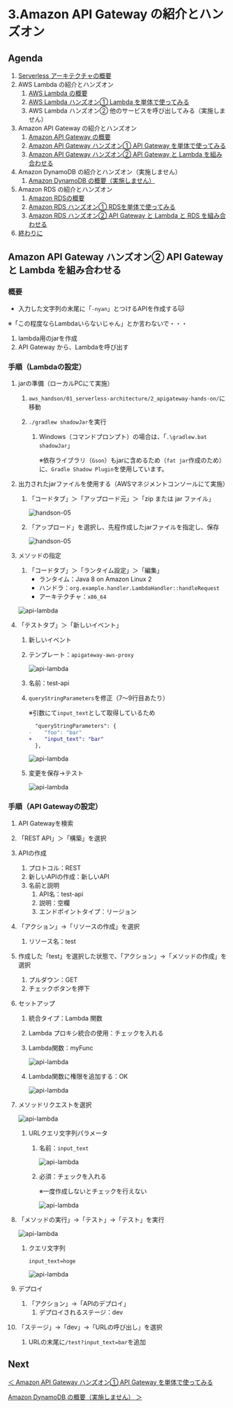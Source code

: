 # 3.Amazon API Gateway の紹介とハンズオン

## Agenda

1. [Serverless アーキテクチャの概要](./01_serverless.md)
2. AWS Lambda の紹介とハンズオン
   1. [AWS Lambda の概要](./10_lambda.md)
   2. [AWS Lambda ハンズオン① Lambda を単体で使ってみる](./11_lambda_1.md)
   3. AWS Lambda ハンズオン② 他のサービスを呼び出してみる（実施しません）
3. Amazon API Gateway の紹介とハンズオン
   1. [Amazon API Gateway の概要](./20_apigateway.md)
   2. [Amazon API Gateway ハンズオン① API Gateway を単体で使ってみる](./21_apigateway_1.md)
   3. [Amazon API Gateway ハンズオン② API Gateway と Lambda を組み合わせる](./22_apigateway_2.md)
4. Amazon DynamoDB の紹介とハンズオン（実施しません）
   1. [Amazon DynamoDB の概要（実施しません）](./30_dynamodb.md)
5. Amazon RDS の紹介とハンズオン
   1. [Amazon RDSの概要](./40_rds.md)
   2. [Amazon RDS ハンズオン① RDSを単体で使ってみる](./41_rds_1.md)
   3. [Amazon RDS ハンズオン② API Gateway と Lambda と RDS を組み合わせる](./42_rds_2.md)
6. [終わりに](./99_end.md)



## Amazon API Gateway ハンズオン② API Gateway と Lambda を組み合わせる

### 概要

* 入力した文字列の末尾に「`-nyan`」とつけるAPIを作成する:cat:

※「この程度ならLambdaいらないじゃん」とか言わないで・・・



1. lambda用のjarを作成
2. API Gateway から、Lambdaを呼び出す



### 手順（Lambdaの設定）

1. jarの準備（ローカルPCにて実施）

   1. `aws_handson/01_serverless-architecture/2_apigateway-hands-on/`に移動

   2. `./gradlew shadowJar`を実行

      1. Windows（コマンドプロンプト）の場合は、「`.\gradlew.bat shadowJar`」

         ※依存ライブラリ（`Gson`）もjarに含めるため（`fat jar`作成のため）に、`Gradle Shadow Plugin`を使用しています。

2. 出力されたjarファイルを使用する（AWSマネジメントコンソールにて実施）

   1. 「コードタブ」＞「アップロード元」＞「zip または jar ファイル」

      ![handson-05](C:\Users\nobu\Desktop\会社\90_勉強\AWS-L\aws-handson\01_serverless-architecture\img\lambda_handson_05_1.png)

   2. 「アップロード」を選択し、先程作成したjarファイルを指定し、保存

      ![handson-05](./img/lambda_handson_05.png)

3. メソッドの指定

   1. 「コードタブ」＞「ランタイム設定」＞「編集」
      * ランタイム：Java 8 on Amazon Linux 2
      * ハンドラ：`org.example.handler.LambdaHandler::handleRequest`
      * アーキテクチャ：`x86_64`

   ![api-lambda](./img/api-lambda_01.png)

4. 「テストタブ」＞「新しいイベント」

   1. 新しいイベント

   2. テンプレート：`apigateway-aws-proxy`

      ![api-lambda](./img/api-lambda_02.png)

   3. 名前：test-api

   4. `queryStringParameters`を修正（7～9行目あたり）

      ※引数にて`input_text`として取得しているため

      ```diff
        "queryStringParameters": {
      -    "foo": "bar"
      +    "input_text": "bar"
        },
      ```

      ![api-lambda](./img/api-lambda_03.png)

   5. 変更を保存→テスト

      ![api-lambda](./img/api-lambda_04.png)



### 手順（API Gatewayの設定）

1. API Gatewayを検索

2. 「REST API」＞「構築」を選択

3. APIの作成

   1. プロトコル：REST
   2. 新しいAPIの作成：新しいAPI
   3. 名前と説明
      1. API名：test-api
      2. 説明：空欄
      3. エンドポイントタイプ：リージョン

4. 「アクション」→「リソースの作成」を選択

   1. リソース名：test

5. 作成した「test」を選択した状態で、「アクション」→「メソッドの作成」を選択

   1. プルダウン：GET
   2. チェックボタンを押下

6. セットアップ

   1. 統合タイプ：Lambda 関数

   2. Lambda プロキシ統合の使用：チェックを入れる

   3. Lambda関数：myFunc

      ![api-lambda](./img/api-lambda_05.png)

   4. Lambda関数に権限を追加する：OK

      ![api-lambda](./img/api-lambda_06.png)

7. メソッドリクエストを選択

   ![api-lambda](./img/api-lambda_07.png)

   1. URLクエリ文字列パラメータ

      1. 名前：`input_text`

         ![api-lambda](./img/api-lambda_08.png)

      2. 必須：チェックを入れる

         ※一度作成しないとチェックを行えない

         ![api-lambda](./img/api-lambda_09.png)

8. 「メソッドの実行」→「テスト」→「テスト」を実行

   ![api-lambda](./img/api-lambda_10.png)

   1. クエリ文字列

      `input_text=hoge`

      ![api-lambda](./img/api-lambda_11.png)

9. デプロイ

   1. 「アクション」→「APIのデプロイ」
      1. デプロイされるステージ：dev

10. 「ステージ」→「dev」→「URLの呼び出し」を選択

    1. URLの末尾に`/test?input_text=bar`を追加



## Next

[＜ Amazon API Gateway ハンズオン① API Gateway を単体で使ってみる](./21_apigateway_1.md)

[Amazon DynamoDB の概要（実施しません） ＞](./30_dynamodb.md)

